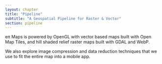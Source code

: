 ```yaml
---
layout: chapter
title: "Pipeline"
subtitle: "A Geospatial Pipeline for Raster & Vector"
section: pipeline
---
```


eπ Maps is powered by OpenGL with vector based maps built with Open Map Tiles, and hill shaded relief raster maps built with GDAL and WebP.

We also explore image compression and data reduction techniques that we use to fit the entire map into a mobile app.
